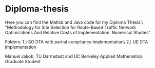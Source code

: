 Diploma-thesis
==============
Here you can find the Matlab and Java code for my Diploma Thesis:\\
"Methodology for Site Selection for Route-Based Traffic Network Optimizations 
And Relative Costs of Implementation: Numerical Studies"

Folders:
1.) SO DTA with partial compliance implementation\\
2.) UE DTA implementation

Manuel Jakob, TU Darmstadt and UC Berkeley Applied Mathematics Graduate Student